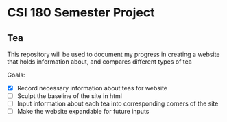 # CSI 180 Semester Project
## Tea

This repository will be used to document my progress in creating a website that holds information about, and compares different types of tea

Goals:
- [x] Record necessary information about teas for website
- [ ] Sculpt the baseline of the site in html
- [ ] Input information about each tea into corresponding corners of the site
- [ ] Make the website expandable for future inputs 
